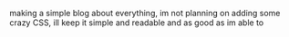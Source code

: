 making a simple blog about everything, im not planning on adding some crazy CSS, ill keep it simple and readable and as good as im able to
